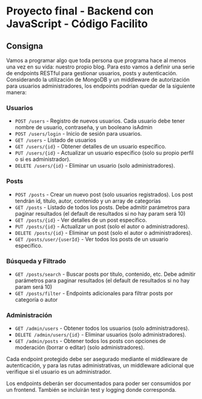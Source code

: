 # Proyecto final - Backend con JavaScript - Código Facilito

## Consigna

Vamos a programar algo que toda persona que programa hace al menos una vez en su vida: nuestro propio blog. Para esto vamos a definir una serie de endpoints RESTful para gestionar usuarios, posts y autenticación. Considerando la utilización de MongoDB y un middleware de autorización para usuarios administradores, los endpoints podrían quedar de la siguiente manera:

### **Usuarios**

- `POST /users` - Registro de nuevos usuarios. Cada usuario debe tener nombre de usuario, contraseña, y un booleano isAdmin
- `POST /users/login` - Inicio de sesión para usuarios.
- `GET /users` - Listado de usuarios
- `GET /users/{id}` - Obtener detalles de un usuario específico.
- `PUT /users/{id}` - Actualizar un usuario específico (solo su propio perfil o si es administrador).
- `DELETE /users/{id}` - Eliminar un usuario (solo administradores).

### **Posts**

- `POST /posts` - Crear un nuevo post (solo usuarios registrados). Los post tendrán id, título, autor, contenido y un array de categorías
- `GET /posts` - Listado de todos los posts. Debe admitir parámetros para paginar resultados (el default de resultados si no hay param será 10)
- `GET /posts/{id}` - Ver detalles de un post específico.
- `PUT /posts/{id}` - Actualizar un post (solo el autor o administradores).
- `DELETE /posts/{id}` - Eliminar un post (solo el autor o administradores).
- `GET /posts/user/{userId}` - Ver todos los posts de un usuario específico.

### **Búsqueda y Filtrado**

- `GET /posts/search` - Buscar posts por título, contenido, etc. Debe admitir parámetros para paginar resultados (el default de resultados si no hay param será 10)
- `GET /posts/filter` - Endpoints adicionales para filtrar posts por categoría o autor

### **Administración**

- `GET /admin/users` - Obtener todos los usuarios (solo administradores).
- `DELETE /admin/users/{id}` - Eliminar usuarios (solo administradores).
- `GET /admin/posts` - Obtener todos los posts con opciones de moderación (borrar o editar) (solo administradores).

Cada endpoint protegido debe ser asegurado mediante el middleware de autenticación, y para las rutas administrativas, un middleware adicional que verifique si el usuario es un administrador.

Los endpoints deberán ser documentados para poder ser consumidos por un frontend. También se incluirán test y logging donde corresponda.
